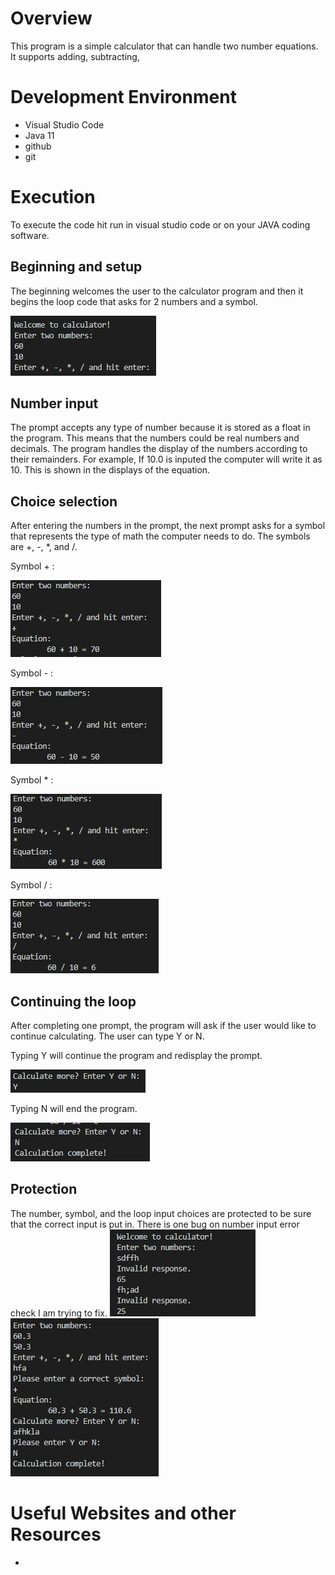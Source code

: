 # Overview

This program is a simple calculator that can handle two number equations. It supports adding, subtracting, 

# Development Environment

* Visual Studio Code 
* Java 11
* github
* git

# Execution

To execute the code hit run in visual studio code or on your JAVA coding software.


## Beginning and setup
The beginning welcomes the user to the calculator program and then it begins the loop code that asks for 2 numbers and a symbol.

![Beginning and first choice](Beginningandprompt.JPG)

## Number input
The prompt accepts any type of number because it is stored as a float in the program. This means that the numbers could be real numbers and decimals.
The program handles the display of the numbers according to their remainders. For example, If 10.0 is inputed the computer will write it as 10. This is shown in the displays of the equation.


## Choice selection
After entering the numbers in the prompt, the next prompt asks for a symbol that represents the type of math the computer needs to do. The symbols are +, -, *, and /. 

Symbol + :

![Symbol +](adding.JPG)

Symbol - :

![Symbol -](subtracting.JPG)

Symbol * :

![Symbol *](multiply.JPG)

Symbol / :

![Symbol /](divide.JPG)

## Continuing the loop

After completing one prompt, the program will ask if the user would like to continue calculating. The user can type Y or N.

Typing Y will continue the program and redisplay the prompt.

![Continuing the loop](Y.JPG)

Typing N will end the program.

![Ending the program](N.JPG)

## Protection
The number, symbol, and the loop input choices are protected to be sure that the correct input is put in. There is one bug on number input error check I am trying to fix.
![Protection in the number](Protectiononnum.JPG)
![Protection in code](Protectiononinput.JPG)


# Useful Websites and other Resources
* 